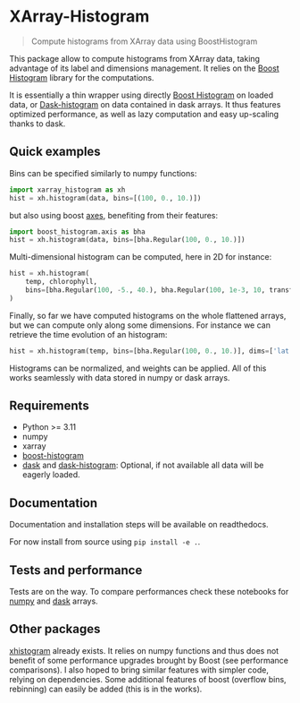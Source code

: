 
# XArray-Histogram

> Compute histograms from XArray data using BoostHistogram

This package allow to compute histograms from XArray data, taking advantage of
its label and dimensions management.
It relies on the [Boost Histogram](https://boost-histogram.readthedocs.io) library for the computations.

It is essentially a thin wrapper using directly [Boost Histogram](https://boost-histogram.readthedocs.io) on loaded data, or [Dask-histogram](https://dask-histogram.readthedocs.io) on data contained in dask arrays. It thus features optimized performance, as well as lazy computation and easy up-scaling thanks to dask.

## Quick examples

Bins can be specified similarly to numpy functions:
``` python
import xarray_histogram as xh
hist = xh.histogram(data, bins=[(100, 0., 10.)])
```
but also using boost [axes](https://boost-histogram.readthedocs.io/en/latest/user-guide/axes.html), benefiting from their features:
``` python
import boost_histogram.axis as bha
hist = xh.histogram(data, bins=[bha.Regular(100, 0., 10.)])
```

Multi-dimensional histogram can be computed, here in 2D for instance:
``` python
hist = xh.histogram(
    temp, chlorophyll,
    bins=[bha.Regular(100, -5., 40.), bha.Regular(100, 1e-3, 10, transform=bha.transform.log))
)
```

Finally, so far we have computed histograms on the whole flattened arrays, but we can compute only along some dimensions. For instance we can retrieve the time evolution of an histogram:
``` python
hist = xh.histogram(temp, bins=[bha.Regular(100, 0., 10.)], dims=['lat', 'lon'])
```

Histograms can be normalized, and weights can be applied.
All of this works seamlessly with data stored in numpy or dask arrays.

## Requirements

- Python >= 3.11
- numpy
- xarray
- [boost-histogram](https://github.com/scikit-hep/boost-histogram)
- [dask](https://www.dask.org/) and [dask-histogram](https://github.com/dask-contrib/dask-histogram): Optional, if not available all data will be eagerly loaded.

## Documentation

Documentation and installation steps will be available on readthedocs.

For now install from source using `pip install -e .`.

## Tests and performance

Tests are on the way.
To compare performances check these notebooks for [numpy](./docs/source/perf_numpy.ipynb) and [dask](./docs/source/perf_dask.ipynb) arrays.

## Other packages

[xhistogram](https://xhistogram.readthedocs.io/en/latest/) already exists. It relies on numpy functions and thus does not benefit of some performance upgrades brought by Boost (see performance comparisons).
I also hoped to bring similar features with simpler code, relying on dependencies. Some additional features of boost (overflow bins, rebinning) can easily be added (this is in the works).
